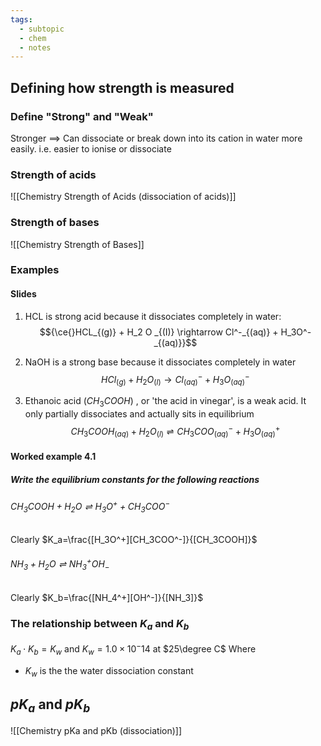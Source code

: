 ```yaml
---
tags:
  - subtopic
  - chem
  - notes
---
```


## Defining how strength is measured
### Define "Strong" and "Weak"
Stronger $\implies$ Can dissociate or break down into its cation in water more easily. i.e. easier to ionise or dissociate 
### Strength of acids
![[Chemistry Strength of Acids  (dissociation of acids)]]

### Strength of bases
![[Chemistry Strength of Bases]]

### Examples

#### Slides
1. HCL is strong acid because it dissociates completely in water:
$${\ce{}HCL_{(g)} + H_2 O _{(I)} \rightarrow Cl^-_{(aq)} + H_3O^-_{(aq)}}$$

2. NaOH is a strong base because it dissociates completely in water
$$HCl_{(g)} + H_2O_{(l)} \rightarrow Cl^{-}_{(aq)} + H_3O^{-}_{(aq)}
$$
3. Ethanoic acid  ($CH_3COOH$) , or 'the acid in vinegar', is a weak acid. It only partially dissociates and actually sits in equilibrium 
$$CH_3COOH_{(aq)} + H_2O_{(l)} \rightleftharpoons CH_3COO^{-}_{(aq)} + H_3O^{+}_{(aq)}
$$

#### Worked example 4.1
##### Write the equilibrium constants for the following reactions
###### $CH_3COOH+H_2O \rightleftharpoons H_3O^+ + CH_3COO^-$
Clearly $K_a=\frac{[H_3O^+][CH_3COO^-]}{[CH_3COOH]}$

###### $NH_3 + H_2O \rightleftharpoons NH_3^+  OH_-$
Clearly $K_b=\frac{[NH_4^+][OH^-]}{[NH_3]}$


### The relationship between $K_a$ and $K_b$
$K_a \cdot K_b = K_w$
and 
$K_w = 1.0\times 10^-14$ at $25\degree C$ 
Where 
- $K_w$ is the the water dissociation constant


## $pK_a$ and $pK_b$
![[Chemistry pKa and pKb (dissociation)]]